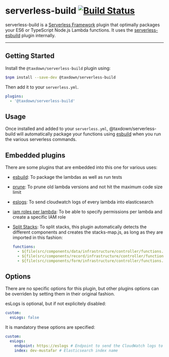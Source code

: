 # serverless-build [![Build Status](https://img.shields.io/github/workflow/status/AnomalyInnovations/serverless-bundle/CI)](https://github.com/taxdown/serverless-build/actions/workflows/main.yml)

serverless-build is a [Serverless Framework](https://www.serverless.com) plugin that optimally packages your ES6 or TypeScript Node.js Lambda functions. It uses the [serverless-esbuild](https://github.com/floydspace/serverless-esbuild) plugin internally.

---

## Getting Started

Install the `@taxdown/serverless-build` plugin using:

```bash
$npm install --save-dev @taxdown/serverless-build
```

Then add it to your `serverless.yml`.

```yaml
plugins:
  - '@taxdown/serverless-build'
```

## Usage

Once installed and added to your `serverless.yml`, @taxdown/serverless-build will automatically package your functions using [esbuild](https://github.com/floydspace/serverless-esbuild) when you run the various serverless commands.

## Embedded plugins

There are some plugins that are embedded into this one for various uses:

- [esbuild](https://github.com/floydspace/serverless-esbuild): To package the lambdas as well as run tests
- [prune](https://github.com/claygregory/serverless-prune-plugin): To prune old lambda versions and not hit the maximum code size limit
- [eslogs](https://github.com/taxdown/serverless-es-logs): To send cloudwatch logs of every lambda into elasticsearch
- [iam roles per lambda](https://github.com/functionalone/serverless-iam-roles-per-function): To be able to specify permissions per lambda and create a specific IAM role
- [Split Stacks](https://github.com/dougmoscrop/serverless-plugin-split-stacks): To split stacks, this plugin automatically detects the different components and creates the stacks-map.js, as long as they are imported in this fashion:

  ```yaml
  functions:
    - ${file(src/components/data/infrastructure/controller/functions.yml)}
    - ${file(src/components/record/infrastructure/controller/functions.yml)}
    - ${file(src/components/form/infrastructure/controller/functions.yml)}
  ```

## Options

There are no specific options for this plugin, but other plugins options can be overriden by setting them in their original fashion.

esLogs is optional, but if not explicitely disabled:

```yaml
custom:
  esLogs: false
```

It is mandatory these options are specified:

```yaml
custom:
  esLogs:
    endpoint: https://eslogs # Endpoint to send the CloudWatch logs to
    index: dev-mustafar # Elasticsearch index name
```
